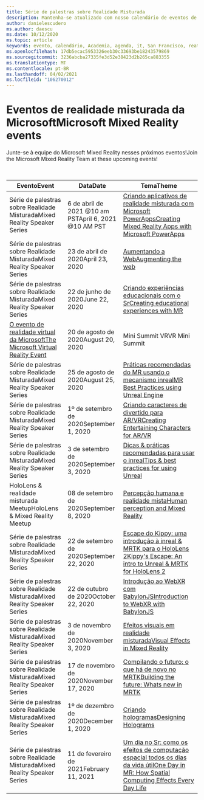 ```yaml
---
title: Série de palestras sobre Realidade Misturada
description: Mantenha-se atualizado com nosso calendário de eventos de desenvolvedor de realidade misturados no reator em San Francisco.
author: danielescudero
ms.author: daescu
ms.date: 10/12/2020
ms.topic: article
keywords: evento, calendário, Academia, agenda, it, San Francisco, reator
ms.openlocfilehash: 17db5ecac5953326eeb30c33693be18243579869
ms.sourcegitcommit: 3236abcba27335fe3d52e38423d2b265ca883355
ms.translationtype: MT
ms.contentlocale: pt-BR
ms.lasthandoff: 04/02/2021
ms.locfileid: "106270012"
---
```

# <a name="microsoft-mixed-reality-events"></a><span data-ttu-id="7d1b4-104">Eventos de realidade misturada da Microsoft</span><span class="sxs-lookup"><span data-stu-id="7d1b4-104">Microsoft Mixed Reality events</span></span>

<span data-ttu-id="7d1b4-105">Junte-se à equipe do Microsoft Mixed Reality nesses próximos eventos!</span><span class="sxs-lookup"><span data-stu-id="7d1b4-105">Join the Microsoft Mixed Reality Team at these upcoming events!</span></span>

<br>

|<span data-ttu-id="7d1b4-106">Evento</span><span class="sxs-lookup"><span data-stu-id="7d1b4-106">Event</span></span>|<span data-ttu-id="7d1b4-107">Data</span><span class="sxs-lookup"><span data-stu-id="7d1b4-107">Date</span></span>|<span data-ttu-id="7d1b4-108">Tema</span><span class="sxs-lookup"><span data-stu-id="7d1b4-108">Theme</span></span>|
|-------------|-------------|-----|
| <span data-ttu-id="7d1b4-109">Série de palestras sobre Realidade Misturada</span><span class="sxs-lookup"><span data-stu-id="7d1b4-109">Mixed Reality Speaker Series</span></span>|<span data-ttu-id="7d1b4-110">6 de abril de 2021 @10 am PST</span><span class="sxs-lookup"><span data-stu-id="7d1b4-110">April 6, 2021 @10 AM PST</span></span>|[<span data-ttu-id="7d1b4-111">Criando aplicativos de realidade misturada com Microsoft PowerApps</span><span class="sxs-lookup"><span data-stu-id="7d1b4-111">Creating Mixed Reality Apps with Microsoft PowerApps</span></span>](https://www.meetup.com/hololens-mr/events/277257132)|
| <span data-ttu-id="7d1b4-112">Série de palestras sobre Realidade Misturada</span><span class="sxs-lookup"><span data-stu-id="7d1b4-112">Mixed Reality Speaker Series</span></span>|<span data-ttu-id="7d1b4-113">23 de abril de 2020</span><span class="sxs-lookup"><span data-stu-id="7d1b4-113">April 23, 2020</span></span>|[<span data-ttu-id="7d1b4-114">Aumentando a Web</span><span class="sxs-lookup"><span data-stu-id="7d1b4-114">Augmenting the web</span></span>](https://channel9.msdn.com/Shows/Docs-Mixed-Reality/Augmenting-WebXR-Standards)|
| <span data-ttu-id="7d1b4-115">Série de palestras sobre Realidade Misturada</span><span class="sxs-lookup"><span data-stu-id="7d1b4-115">Mixed Reality Speaker Series</span></span>|<span data-ttu-id="7d1b4-116">22 de junho de 2020</span><span class="sxs-lookup"><span data-stu-id="7d1b4-116">June 22, 2020</span></span>|[<span data-ttu-id="7d1b4-117">Criando experiências educacionais com o Sr</span><span class="sxs-lookup"><span data-stu-id="7d1b4-117">Creating educational experiences with MR</span></span>](https://channel9.msdn.com/Shows/Docs-Mixed-Reality/Educational-Experiences-in-MR)|
| [<span data-ttu-id="7d1b4-118">O evento de realidade virtual da Microsoft</span><span class="sxs-lookup"><span data-stu-id="7d1b4-118">The Microsoft Virtual Reality Event</span></span>](https://www.meetup.com/hololens-mr/events/272364822/)|<span data-ttu-id="7d1b4-119">20 de agosto de 2020</span><span class="sxs-lookup"><span data-stu-id="7d1b4-119">August 20, 2020</span></span>|<span data-ttu-id="7d1b4-120">Mini Summit VR</span><span class="sxs-lookup"><span data-stu-id="7d1b4-120">VR Mini Summit</span></span>|
| <span data-ttu-id="7d1b4-121">Série de palestras sobre Realidade Misturada</span><span class="sxs-lookup"><span data-stu-id="7d1b4-121">Mixed Reality Speaker Series</span></span>|<span data-ttu-id="7d1b4-122">25 de agosto de 2020</span><span class="sxs-lookup"><span data-stu-id="7d1b4-122">August 25, 2020</span></span>|[<span data-ttu-id="7d1b4-123">Práticas recomendadas do MR usando o mecanismo inreal</span><span class="sxs-lookup"><span data-stu-id="7d1b4-123">MR Best Practices using Unreal Engine</span></span>](https://channel9.msdn.com/Shows/Docs-Mixed-Reality/Tips-and-Best-Practices-for-using-UE4-in-MR)|
| <span data-ttu-id="7d1b4-124">Série de palestras sobre Realidade Misturada</span><span class="sxs-lookup"><span data-stu-id="7d1b4-124">Mixed Reality Speaker Series</span></span>|<span data-ttu-id="7d1b4-125">1º de setembro de 2020</span><span class="sxs-lookup"><span data-stu-id="7d1b4-125">September 1, 2020</span></span>|[<span data-ttu-id="7d1b4-126">Criando caracteres de divertido para AR/VR</span><span class="sxs-lookup"><span data-stu-id="7d1b4-126">Creating Entertaining Characters for AR/VR</span></span>](https://channel9.msdn.com/Shows/Docs-Mixed-Reality/Creating-Entertaining-Characters-for-Mixed-Reality)|
| <span data-ttu-id="7d1b4-127">Série de palestras sobre Realidade Misturada</span><span class="sxs-lookup"><span data-stu-id="7d1b4-127">Mixed Reality Speaker Series</span></span>|<span data-ttu-id="7d1b4-128">3 de setembro de 2020</span><span class="sxs-lookup"><span data-stu-id="7d1b4-128">September 3, 2020</span></span>|[<span data-ttu-id="7d1b4-129">Dicas & práticas recomendadas para usar o inreal</span><span class="sxs-lookup"><span data-stu-id="7d1b4-129">Tips & best practices for using Unreal</span></span>](https://channel9.msdn.com/Shows/Docs-Mixed-Reality/Tips-and-Best-Practices-for-using-UE4-in-MR)|
| <span data-ttu-id="7d1b4-130">HoloLens & realidade misturada Meetup</span><span class="sxs-lookup"><span data-stu-id="7d1b4-130">HoloLens & Mixed Reality Meetup</span></span>|<span data-ttu-id="7d1b4-131">08 de setembro de 2020</span><span class="sxs-lookup"><span data-stu-id="7d1b4-131">September 8, 2020</span></span>|[<span data-ttu-id="7d1b4-132">Percepção humana e realidade mista</span><span class="sxs-lookup"><span data-stu-id="7d1b4-132">Human perception and Mixed Reality</span></span>](https://channel9.msdn.com/Shows/Docs-Mixed-Reality/Human-Perception-and-Mixed-Reality)|
| <span data-ttu-id="7d1b4-133">Série de palestras sobre Realidade Misturada</span><span class="sxs-lookup"><span data-stu-id="7d1b4-133">Mixed Reality Speaker Series</span></span>|<span data-ttu-id="7d1b4-134">22 de setembro de 2020</span><span class="sxs-lookup"><span data-stu-id="7d1b4-134">September 22, 2020</span></span>|[<span data-ttu-id="7d1b4-135">Escape do Kippy: uma introdução à inreal & MRTK para o HoloLens 2</span><span class="sxs-lookup"><span data-stu-id="7d1b4-135">Kippy's Escape: An intro to Unreal & MRTK for HoloLens 2</span></span>](../develop/unreal/unreal-kippys-escape.md)|
| <span data-ttu-id="7d1b4-136">Série de palestras sobre Realidade Misturada</span><span class="sxs-lookup"><span data-stu-id="7d1b4-136">Mixed Reality Speaker Series</span></span>|<span data-ttu-id="7d1b4-137">22 de outubro de 2020</span><span class="sxs-lookup"><span data-stu-id="7d1b4-137">October 22, 2020</span></span>|[<span data-ttu-id="7d1b4-138">Introdução ao WebXR com BabylonJS</span><span class="sxs-lookup"><span data-stu-id="7d1b4-138">Introduction to WebXR with BabylonJS</span></span>](https://channel9.msdn.com/Shows/Docs-Mixed-Reality/Adding-Augmented-Reality-to-your-Typescript-Project)|
| <span data-ttu-id="7d1b4-139">Série de palestras sobre Realidade Misturada</span><span class="sxs-lookup"><span data-stu-id="7d1b4-139">Mixed Reality Speaker Series</span></span>|<span data-ttu-id="7d1b4-140">3 de novembro de 2020</span><span class="sxs-lookup"><span data-stu-id="7d1b4-140">November 3, 2020</span></span>|[<span data-ttu-id="7d1b4-141">Efeitos visuais em realidade misturada</span><span class="sxs-lookup"><span data-stu-id="7d1b4-141">Visual Effects in Mixed Reality</span></span>](https://channel9.msdn.com/Shows/Mixed-Reality/Visual-Effects-in-Mixed-Reality)|
| <span data-ttu-id="7d1b4-142">Série de palestras sobre Realidade Misturada</span><span class="sxs-lookup"><span data-stu-id="7d1b4-142">Mixed Reality Speaker Series</span></span>|<span data-ttu-id="7d1b4-143">17 de novembro de 2020</span><span class="sxs-lookup"><span data-stu-id="7d1b4-143">November 17, 2020</span></span>|[<span data-ttu-id="7d1b4-144">Compilando o futuro: o que há de novo no MRTK</span><span class="sxs-lookup"><span data-stu-id="7d1b4-144">Building the future: Whats new in MRTK</span></span>](https://channel9.msdn.com/Shows/Docs-Mixed-Reality/Building-the-Future-Whats-New-in-the-Mixed-Reality-Toolkit)|
| <span data-ttu-id="7d1b4-145">Série de palestras sobre Realidade Misturada</span><span class="sxs-lookup"><span data-stu-id="7d1b4-145">Mixed Reality Speaker Series</span></span>|<span data-ttu-id="7d1b4-146">1º de dezembro de 2020</span><span class="sxs-lookup"><span data-stu-id="7d1b4-146">December 1, 2020</span></span>|[<span data-ttu-id="7d1b4-147">Criando hologramas</span><span class="sxs-lookup"><span data-stu-id="7d1b4-147">Designing Holograms</span></span>](https://channel9.msdn.com/Shows/Docs-Mixed-Reality/Making-of-Designing-Holograms)|
| <span data-ttu-id="7d1b4-148">Série de palestras sobre Realidade Misturada</span><span class="sxs-lookup"><span data-stu-id="7d1b4-148">Mixed Reality Speaker Series</span></span>|<span data-ttu-id="7d1b4-149">11 de fevereiro de 2021</span><span class="sxs-lookup"><span data-stu-id="7d1b4-149">February 11, 2021</span></span>|[<span data-ttu-id="7d1b4-150">Um dia no Sr: como os efeitos de computação espacial todos os dias da vida útil</span><span class="sxs-lookup"><span data-stu-id="7d1b4-150">One Day in MR: How Spatial Computing Effects Every Day Life</span></span>](https://channel9.msdn.com/Shows/Mixed-Reality/One-Day-In-MR-How-Spatial-Computing-Effects-Every-Day-Life)|
